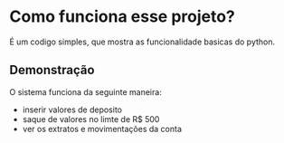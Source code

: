 
# Como funciona esse projeto?

É um codigo simples, que mostra as funcionalidade basicas do python.




## Demonstração

O sistema funciona da seguinte maneira:

- inserir valores de deposito
- saque de valores no limte de R$ 500
- ver os extratos e movimentações da conta



